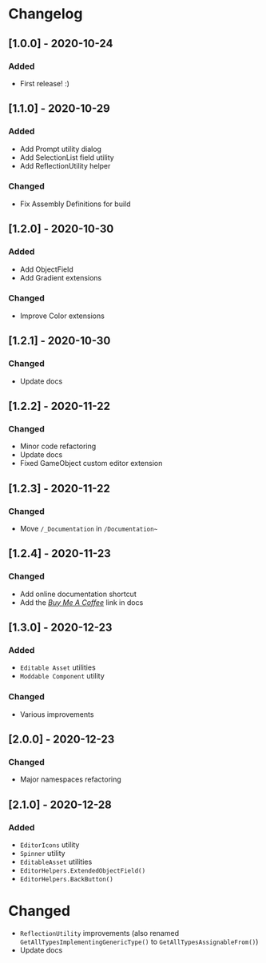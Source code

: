 # Changelog

## [1.0.0] - 2020-10-24
### Added
- First release! :)

## [1.1.0] - 2020-10-29
### Added
- Add Prompt utility dialog
- Add SelectionList field utility
- Add ReflectionUtility helper
### Changed
- Fix Assembly Definitions for build

## [1.2.0] - 2020-10-30
### Added
- Add ObjectField
- Add Gradient extensions
### Changed
- Improve Color extensions

## [1.2.1] - 2020-10-30
### Changed
- Update docs

## [1.2.2] - 2020-11-22
### Changed
- Minor code refactoring
- Update docs
- Fixed GameObject custom editor extension

## [1.2.3] - 2020-11-22
### Changed
- Move `/_Documentation` in `/Documentation~`

## [1.2.4] - 2020-11-23
### Changed
- Add online documentation shortcut
- Add the [*Buy Me A Coffee*](https://www.buymeacoffee.com/muffindev) link in docs

## [1.3.0] - 2020-12-23
### Added
- `Editable Asset` utilities
- `Moddable Component` utility
### Changed
- Various improvements

## [2.0.0] - 2020-12-23
### Changed
- Major namespaces refactoring

## [2.1.0] - 2020-12-28
### Added
- `EditorIcons` utility
- `Spinner` utility
- `EditableAsset` utilities
- `EditorHelpers.ExtendedObjectField()`
- `EditorHelpers.BackButton()`
# Changed
- `ReflectionUtility` improvements (also renamed `GetAllTypesImplementingGenericType()` to `GetAllTypesAssignableFrom()`)
- Update docs